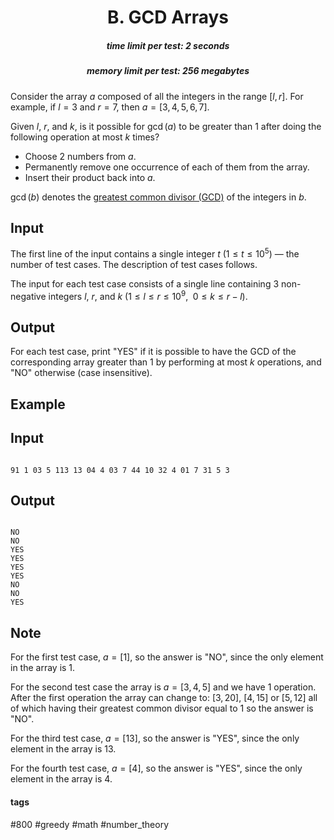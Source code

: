 <h1 style='text-align: center;'> B. GCD Arrays</h1>

<h5 style='text-align: center;'>time limit per test: 2 seconds</h5>
<h5 style='text-align: center;'>memory limit per test: 256 megabytes</h5>

Consider the array $a$ composed of all the integers in the range $[l, r]$. For example, if $l = 3$ and $r = 7$, then $a = [3, 4, 5, 6, 7]$.

Given $l$, $r$, and $k$, is it possible for $\gcd(a)$ to be greater than $1$ after doing the following operation at most $k$ times? 

* Choose $2$ numbers from $a$.
* Permanently remove one occurrence of each of them from the array.
* Insert their product back into $a$.

$\gcd(b)$ denotes the [greatest common divisor (GCD)](https://en.wikipedia.org/wiki/Greatest_common_divisor) of the integers in $b$.

## Input

The first line of the input contains a single integer $t$ ($1 \le t \le 10^5$) — the number of test cases. The description of test cases follows.

The input for each test case consists of a single line containing $3$ non-negative integers $l$, $r$, and $k$ ($1 \leq l \leq r \leq 10^9, \enspace 0 \leq k \leq r - l$).

## Output

For each test case, print "YES" if it is possible to have the GCD of the corresponding array greater than $1$ by performing at most $k$ operations, and "NO" otherwise (case insensitive).

## Example

## Input


```

91 1 03 5 113 13 04 4 03 7 44 10 32 4 01 7 31 5 3
```
## Output


```

NO
NO
YES
YES
YES
YES
NO
NO
YES

```
## Note

For the first test case, $a = [1]$, so the answer is "NO", since the only element in the array is $1$.

For the second test case the array is $a = [3, 4, 5]$ and we have $1$ operation. After the first operation the array can change to: $[3, 20]$, $[4, 15]$ or $[5, 12]$ all of which having their greatest common divisor equal to $1$ so the answer is "NO".

For the third test case, $a = [13]$, so the answer is "YES", since the only element in the array is $13$.

For the fourth test case, $a = [4]$, so the answer is "YES", since the only element in the array is $4$.



#### tags 

#800 #greedy #math #number_theory 